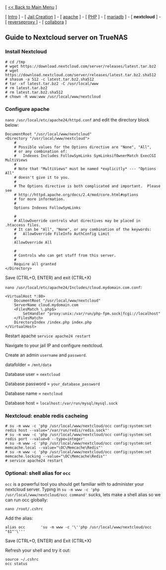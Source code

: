 [ [<< Back to Main Menu](https://github.com/seth586/guides/blob/master/README.md) ]

[ [Intro](README.md) ] - [ [Jail Creation](1_jail.md) ] - [ [apache](4_apache.md) ] - [ [PHP](3_php.md) ] - [ [mariadb](2_mariadb.md) ] - [ **nextcloud** ] - [ [reverseproxy ](6_reverseproxy.md)] - [ [collabora](7_collabora.md) ]

## Guide to Nextcloud server on TrueNAS

### Install Nextcloud
```
# cd /tmp
# wget https://download.nextcloud.com/server/releases/latest.tar.bz2
# wget https://download.nextcloud.com/server/releases/latest.tar.bz2.sha512
# shasum -a 512 -c latest.tar.bz2.sha512
# tar -xf latest.tar.bz2 -C /usr/local/www
# rm latest.tar.bz2
# rm latest.tar.bz2.sha512
# chown -R www:www /usr/local/www/nextcloud
```

### Configure apache
`nano /usr/local/etc/apache24/httpd.conf` and edit the directory block below:
```
DocumentRoot "/usr/local/www/nextcloud"
<Directory "/usr/local/www/nextcloud">
    #
    # Possible values for the Options directive are "None", "All",
    # or any combination of:
    #   Indexes Includes FollowSymLinks SymLinksifOwnerMatch ExecCGI MultiViews
    #
    # Note that "MultiViews" must be named *explicitly* --- "Options All"
    # doesn't give it to you.
    #
    # The Options directive is both complicated and important.  Please see
    # http://httpd.apache.org/docs/2.4/mod/core.html#options
    # for more information.
    #
    Options Indexes FollowSymLinks

    #
    # AllowOverride controls what directives may be placed in .htaccess files.
    # It can be "All", "None", or any combination of the keywords:
    #   AllowOverride FileInfo AuthConfig Limit
    #
    AllowOverride All

    #
    # Controls who can get stuff from this server.
    #
    Require all granted
</Directory>
```
Save (CTRL+O, ENTER) and exit (CTRL+X)

`nano /usr/local/etc/apache24/Includes/cloud.mydomain.com.conf`:
```
<VirtualHost *:80>
    DocumentRoot "/usr/local/www/nextcloud"
    ServerName cloud.mydomain.com
    <FilesMatch \.php$>
        SetHandler "proxy:unix:/var/run/php-fpm.sock|fcgi://localhost"
    </FilesMatch>
    DirectoryIndex /index.php index.php
</VirtualHost>
```
Restart apache `service apache24 restart`

Navigate to your jail IP and configure nextcloud.

Create an admin `username` and `password`. 

datafolder = `/mnt/data`

Database user = `nextcloud`

Database password = `your_database_password`

Database name = `nextcloud`

Database host = `localhost:/var/run/mysql/mysql.sock`

### Nextcloud: enable redis cacheing
```
# su -m www -c 'php /usr/local/www/nextcloud/occ config:system:set redis host --value="/var/run/redis/redis.sock"'
# su -m www -c 'php /usr/local/www/nextcloud/occ config:system:set redis port --value=0 --type=integer'
# su -m www -c 'php /usr/local/www/nextcloud/occ config:system:set memcache.local --value="\OC\Memcache\Redis"'
# su -m www -c 'php /usr/local/www/nextcloud/occ config:system:set memcache.locking --value="\OC\Memcache\Redis"'
# service apache24 restart
```

### Optional: shell alias for `occ`
`occ` is a powerful tool you should get familiar with to administer your nextcloud server. Typing in `su -m www -c 'php /usr/local/www/nextcloud/occ command'` sucks, lets make a shell alias so we can run occ globally:
```
nano /root/.cshrc
```
Add the alias:
```
alias occ       'su -m www -c '\''php /usr/local/www/nextcloud/occ "$1"'\'''
```
Save (CTRL+O, ENTER) and Exit (CTRL+X)

Refresh your shell and try it out:
```
source ~/.cshrc
occ status
```

